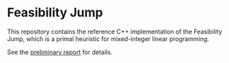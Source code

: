 # Feasibility Jump

This repository contains the reference C++ implementation of the Feasibility
Jump, which is a primal heuristic for mixed-integer linear programming.

See the [preliminary
report](feasibility_jump_2022-11-07.pdf) for details.

